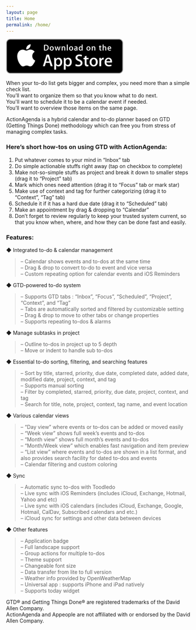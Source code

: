 ```yaml
---
layout: page
title: Home
permalink: /home/
---
```

![](/images/appstore.png)  
  
When your to-do list gets bigger and complex, you need more than a simple check list.  
You’ll want to organize them so that you know what to do next.  
You'll want to schedule it to be a calendar event if needed.  
You’ll want to overview those items on the same page.  
  
ActionAgenda is a hybrid calendar and to-do planner based on GTD (Getting Things Done) methodology which can free you from stress of managing complex tasks.

### Here’s short how-tos on using GTD with ActionAgenda:

1. Put whatever comes to your mind in “Inbox” tab
2. Do simple actionable stuffs right away (tap on checkbox to complete)
3. Make not-so-simple stuffs as project and break it down to smaller steps (drag it to “Project” tab)
4. Mark which ones need attention (drag it to “Focus” tab or mark star)
5. Make use of context and tag for further categorizing (drag it to “Context”, “Tag” tab)
6. Schedule it if it has a hard due date (drag it to “Scheduled” tab)
7. Make an appointment by drag & dropping to “Calendar”
8. Don’t forget to review regularly to keep your trusted system current, so that you know when, where, and how they can be done fast and easily.

### Features:

◆ Integrated to-do & calendar management  
> – Calendar shows events and to-dos at the same time  
> – Drag & drop to convert to-do to event and vice versa  
> – Custom repeating option for calendar events and iOS Reminders  

◆ GTD-powered to-do system  
> – Supports GTD tabs : “Inbox”, “Focus”, “Scheduled”, “Project”, “Context”, and “Tag”  
> – Tabs are automatically sorted and filtered by customizable setting  
> – Drag & drop to move to other tabs or change properties  
> – Supports repeating to-dos & alarms  

◆ Manage subtasks in project  
> – Outline to-dos in project up to 5 depth  
> – Move or indent to handle sub to-dos

◆ Essential to-do sorting, filtering, and searching features  
> – Sort by title, starred, priority, due date, completed date, added date, modified date, project, context, and tag  
> – Supports manual sorting  
> – Filter by completed, starred, priority, due date, project, context, and tag  
> – Search for title, note, project, context, tag name, and event location  

◆ Various calendar views  
> – “Day view” where events or to-dos can be added or moved easily  
> – “Week view” shows full week’s events and to-dos  
> – “Month view” shows full month’s events and to-dos  
> – “Month/Week view” which enables fast navigation and item preview  
> – “List view” where events and to-dos are shown in a list format, and also provides search facility for dated to-dos and events  
> – Calendar filtering and custom coloring  

◆ Sync  
> – Automatic sync to-dos with Toodledo  
> – Live sync with iOS Reminders (includes iCloud, Exchange, Hotmail, Yahoo and etc)  
> – Live sync with iOS calendars (includes iCloud, Exchange, Google, Hotmail, CalDav, Subscribed calendars and etc.)  
> – iCloud sync for settings and other data between devices  

◆ Other features  
> – Application badge  
> – Full landscape support  
> – Group actions for multiple to-dos  
> – Theme support  
> – Changeable font size  
> – Data transfer from lite to full version  
> – Weather info provided by OpenWeatherMap  
> – Universal app : supports iPhone and iPad natively  
> – Supports today widget  

GTD® and Getting Things Done® are registered trademarks of the David Allen Company.  
ActionAgenda and Appeople are not affiliated with or endorsed by the David Allen Company.

